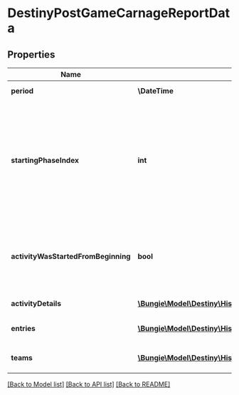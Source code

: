 # DestinyPostGameCarnageReportData

## Properties
Name | Type | Description | Notes
------------ | ------------- | ------------- | -------------
**period** | **\DateTime** | Date and time for the activity. | [optional] 
**startingPhaseIndex** | **int** | If this activity has \&quot;phases\&quot;, this is the phase at which the activity was started. This value is only valid for activities before the Beyond Light expansion shipped. Subsequent activities will not have a valid value here. | [optional] 
**activityWasStartedFromBeginning** | **bool** | True if the activity was started from the beginning, if that information is available and the activity was played post Witch Queen release. | [optional] 
**activityDetails** | [**\Bungie\Model\Destiny\HistoricalStats\DestinyHistoricalStatsActivity**](DestinyHistoricalStatsActivity.md) | Details about the activity. | [optional] 
**entries** | [**\Bungie\Model\Destiny\HistoricalStats\DestinyPostGameCarnageReportEntry[]**](DestinyPostGameCarnageReportEntry.md) | Collection of players and their data for this activity. | [optional] 
**teams** | [**\Bungie\Model\Destiny\HistoricalStats\DestinyPostGameCarnageReportTeamEntry[]**](DestinyPostGameCarnageReportTeamEntry.md) | Collection of stats for the player in this activity. | [optional] 

[[Back to Model list]](../README.md#documentation-for-models) [[Back to API list]](../README.md#documentation-for-api-endpoints) [[Back to README]](../README.md)


